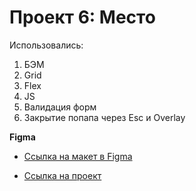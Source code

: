 # Проект 6: Место

Использовались:
1. БЭМ
2. Grid
3. Flex
4. JS
5. Валидация форм
6. Закрытие попапа через Esc и Overlay


**Figma**

* [Ссылка на макет в Figma](https://www.figma.com/file/2cn9N9jSkmxD84oJik7xL7/JavaScript.-Sprint-4?node-id=0%3A1)

* [Ссылка на проект](https://ekaterinarechkina.github.io/mesto/)
